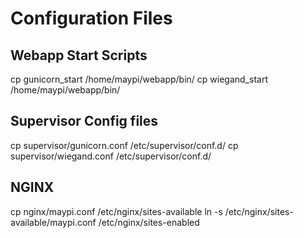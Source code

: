 # Configuration Files

## Webapp Start Scripts
cp gunicorn_start /home/maypi/webapp/bin/
cp wiegand_start /home/maypi/webapp/bin/

## Supervisor Config files
cp supervisor/gunicorn.conf /etc/supervisor/conf.d/
cp supervisor/wiegand.conf /etc/supervisor/conf.d/

## NGINX
cp nginx/maypi.conf /etc/nginx/sites-available
ln -s /etc/nginx/sites-available/maypi.conf /etc/nginx/sites-enabled